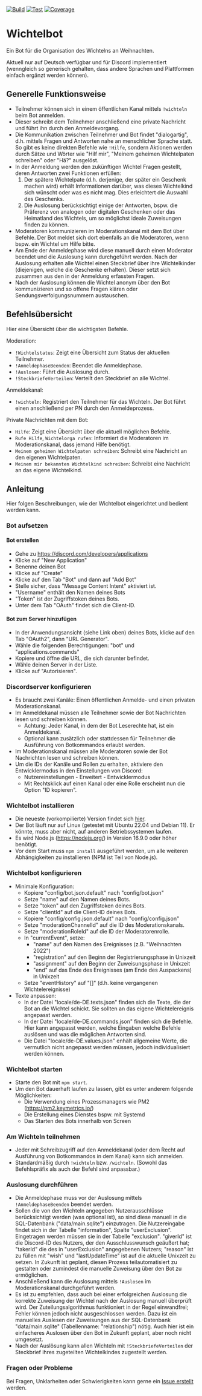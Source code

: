 [![Build](https://github.com/BenediktMagnus/Wichtelbot/workflows/Build/badge.svg)](https://github.com/BenediktMagnus/Wichtelbot/actions)
[![Test](https://github.com/BenediktMagnus/Wichtelbot/workflows/Test/badge.svg)](https://github.com/BenediktMagnus/Wichtelbot/actions)
[![Coverage](https://coveralls.io/repos/github/BenediktMagnus/Wichtelbot/badge.svg?branch=master)](https://coveralls.io/github/BenediktMagnus/Wichtelbot?branch=master)

# Wichtelbot

Ein Bot für die Organisation des Wichtelns an Weihnachten.

Aktuell nur auf Deutsch verfügbar und für Discord implementiert (wenngleich so generisch gehalten, dass andere Sprachen und Plattformen einfach ergänzt werden können).

## Generelle Funktionsweise

- Teilnehmer können sich in einem öffentlichen Kanal mittels `!wichteln` beim Bot anmelden.
- Dieser schreibt dem Teilnehmer anschließend eine private Nachricht und führt ihn durch den Anmeldevorgang.
- Die Kommunikation zwischen Teilnehmer und Bot findet "dialogartig", d.h. mittels Fragen und Antworten nahe an menschlicher Sprache statt. So gibt es keine direkten Befehle wie `!Hilfe`, sondern Aktionen werden durch Sätze und Wörter wie "Hilf mir", "Meinem geheimen Wichtelpaten schreiben" oder "Hä?" ausgelöst.
- In der Anmeldung werden den zukünftigen Wichtel Fragen gestellt, deren Antworten zwei Funktionen erfüllen:
   1. Der spätere Wichtelpate (d.h. derjenige, der später ein Geschenk machen wird) erhält Informationen darüber, was dieses Wichtelkind sich wünscht oder was es nicht mag. Dies erleichtert die Auswahl des Geschenks.
   2. Die Auslosung berücksichtigt einige der Antworten, bspw. die Präferenz von analogen oder digitalen Geschenken oder das Heimatland des Wichtels, um so möglichst ideale Zuweisungen finden zu können.
- Moderatoren kommunizieren im Moderationskanal mit dem Bot über Befehle. Der Bot meldet sich dort ebenfalls an die Moderatoren, wenn bspw. ein Wichtel um Hilfe bitte.
- Am Ende der Anmeldephase wird diese manuell durch einen Moderator beendet und die Auslosung kann durchgeführt werden. Nach der Auslosung erhalten alle Wichtel einen Steckbrief über ihre Wichtelkinder (diejenigen, welche die Geschenke erhalten). Dieser setzt sich zusammen aus den in der Anmeldung erfassten Fragen.
- Nach der Auslosung können die Wichtel anonym über den Bot kommunizieren und so offene Fragen klären oder Sendungsverfolgungsnummern austauschen.

## Befehlsübersicht

Hier eine Übersicht über die wichtigsten Befehle.

Moderation:
- `!Wichtelstatus`: Zeigt eine Übersicht zum Status der aktuellen Teilnehmer.
- `!AnmeldephaseBeenden`: Beendet die Anmeldephase.
- `!Auslosen`: Führt die Auslosung durch.
- `!SteckbriefeVerteilen`: Verteilt den Steckbrief an alle Wichtel.

Anmeldekanal:
- `!wichteln`: Registriert den Teilnehmer für das Wichteln. Der Bot führt einen anschließend per PN durch den Anmeldeprozess.

Private Nachrichten mit dem Bot:
- `Hilfe`: Zeigt eine Übersicht über die aktuell möglichen Befehle.
- `Rufe Hilfe`, `Wichtelorga rufen`: Informiert die Moderatoren im Moderationskanal, dass jemand Hilfe benötigt.
- `Meinem geheimen Wichtelpaten schreiben`: Schreibt eine Nachricht an den eigenen Wichtelpaten.
- `Meinem mir bekannten Wichtelkind schreiben`: Schreibt eine Nachricht an das eigene Wichtelkind.

## Anleitung

Hier folgen Beschreibungen, wie der Wichtelbot eingerichtet und bedient werden kann.

### Bot aufsetzen

#### Bot erstellen

- Gehe zu https://discord.com/developers/applications
- Klicke auf "New Application"
- Benenne deinen Bot
- Klicke auf "Create"
- Klicke auf den Tab "Bot" und dann auf "Add Bot"
- Stelle sicher, dass "Message Content Intent" aktiviert ist.
- "Username" enthält den Namen deines Bots
- "Token" ist der Zugriffstoken deines Bots.
- Unter dem Tab "OAuth" findet sich die Client-ID.

#### Bot zum Server hinzufügen

- In der Anwendungsansicht (siehe Link oben) deines Bots, klicke auf den Tab "OAuth2", dann "URL Generator".
- Wähle die folgenden Berechtigungen: "bot" und "applications.commands"
- Kopiere und öffne die URL, die sich darunter befindet.
- Wähle deinen Server in der Liste.
- Klicke auf "Autorisieren".

### Discordserver konfigurieren

- Es braucht zwei Kanäle: Einen öffentlichen Anmelde- und einen privaten Moderationskanal.
- Im Anmeldekanal müssen alle Teilnehmer sowie der Bot Nachrichten lesen und schreiben können.
  - Achtung: Jeder Kanal, in dem der Bot Leserechte hat, ist ein Anmeldekanal.
  - Optional kann zusätzlich oder stattdessen für Teilnehmer die Ausführung von Botkommandos erlaubt werden.
- Im Moderationskanal müssen alle Moderatoren sowie der Bot Nachrichten lesen und schreiben können.
- Um die IDs der Kanäle und Rollen zu erhalten, aktiviere den Entwicklermodus in den Einstellungen von Discord:
  - Nutzereinstellungen - Erweitert - Entwicklermodus
  - Mit Rechtsklick auf einen Kanal oder eine Rolle erscheint nun die Option "ID kopieren".

### Wichtelbot installieren

- Die neueste (vorkompilierte) Version findet sich [hier](https://github.com/BenediktMagnus/Wichtelbot/releases).
- Der Bot läuft nur auf Linux (getestet mit Ubuntu 22.04 und Debian 11). Er könnte, muss aber nicht, auf anderen Betriebssystemen laufen.
- Es wird Node.js (https://nodejs.org/) in Version 16.9.0 oder höher benötigt.
- Vor dem Start muss `npm install` ausgeführt werden, um alle weiteren Abhängigkeiten zu installieren (NPM ist Teil von Node.js).

### Wichtelbot konfigurieren

- Minimale Konfiguration:
  - Kopiere "config/bot.json.default" nach "config/bot.json"
  - Setze "name" auf den Namen deines Bots.
  - Setze "token" auf den Zugriffstoken deines Bots.
  - Setze "clientId" auf die Client-ID deines Bots.
  - Kopiere "config/config.json.default" nach "config/config.json"
  - Setze "moderationChannelId" auf die ID des Moderationskanals.
  - Setze "moderationRoleId" auf die ID der Moderatorenrolle.
  - In "currentEvent", setze:
    - "name" auf den Namen des Ereignisses (z.B. "Weihnachten 2022")
    - "registration" auf den Beginn der Registrierungsphase in Unixzeit
    - "assignment" auf den Beginn der Zuweisungsphase in Unixzeit
    - "end" auf das Ende des Ereignisses (am Ende des Auspackens) in Unixzeit
  - Setze "eventHistory" auf "[]" (d.h. keine vergangenen Wichtelereignisse)
- Texte anpassen:
  - In der Datei "locale/de-DE.texts.json" finden sich die Texte, die der Bot an die Wichtel schickt. Sie sollten an das eigene Wichtelereignis angepasst werden.
  - In der Datei "locale/de-DE.commands.json" finden sich die Befehle. Hier kann angepasst werden, welche Eingaben welche Befehle auslösen und was die möglichen Antworten sind.
  - Die Datei "locale/de-DE.values.json" enhält allgemeine Werte, die vermutlich nicht angepasst werden müssen, jedoch individualisiert werden können.

### Wichtelbot starten

- Starte den Bot mit `npm start`.
- Um den Bot dauerhaft laufen zu lassen, gibt es unter anderem folgende Möglichkeiten:
  - Die Verwendung eines Prozessmanagers wie PM2 (https://pm2.keymetrics.io/)
  - Die Erstellung eines Dienstes bspw. mit Systemd
  - Das Starten des Bots innerhalb von Screen

### Am Wichteln teilnehmen

- Jeder mit Schreibzugriff auf den Anmeldekanal (oder dem Recht auf Ausführung von Botkommandos in dem Kanal) kann sich anmelden.
- Standardmäßig durch `!wichteln` bzw. `/wichteln`. (Sowohl das Befehlspräfix als auch der Befehl sind anpassbar.)

### Auslosung durchführen

- Die Anmeldephase muss vor der Auslosung mittels `!AnmeldephaseBeenden` beendet werden.
- Sollen die von den Wichteln angegeben Nutzerausschlüsse berücksichtigt werden (was optional ist), so sind diese manuell in die SQL-Datenbank ("data/main.sqlite") einzutragen. Die Nutzereingabe findet sich in der Tabelle "information", Spalte "userExclusion". Eingetragen werden müssen sie in der Tabelle "exclusion". "giverId" ist die Discord-ID des Nutzers, der den Ausschlusswunsch geäußert hat; "takerId" die des in "userExclusion" angegebenen Nutzers; "reason" ist zu füllen mit "wish" und "lastUpdateTime" ist auf die aktuelle Unixzeit zu setzen. In Zukunft ist geplant, diesen Prozess teilautomatisiert zu gestalten oder zumindest die manuelle Zuweisung über den Bot zu ermöglichen.
- Anschließend kann die Auslosung mittels `!Auslosen` im Moderationskanal durchgeführt werden.
- Es ist zu empfehlen, dass auch bei einer erfolgreichen Auslosung die korrekte Zuweisung der Wichtel nach der Auslosung manuell überprüft wird. Der Zuteilungsalgorithmus funktioniert in der Regel einwandfrei; Fehler können jedoch nicht ausgeschlossen werden. Dazu ist ein manuelles Auslesen der Zuweisungen aus der SQL-Datenbank "data/main.sqlite" (Tabellenname: "relationship") nötig. Auch hier ist ein einfacheres Auslosen über den Bot in Zukunft geplant, aber noch nicht umgesetzt.
- Nach der Auslösung kann allen Wichteln mit `!SteckbriefeVerteilen` der Steckbrief ihres zugeteilten Wichtelkindes zugestellt werden.

### Fragen oder Probleme

Bei Fragen, Unklarheiten oder Schwierigkeiten kann gerne ein [Issue erstellt](https://github.com/BenediktMagnus/Wichtelbot/issues/new) werden.
